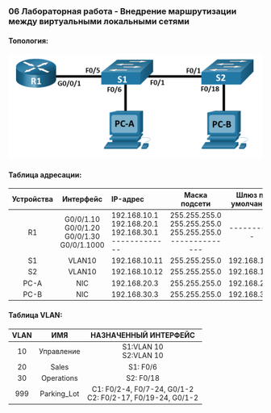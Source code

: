 ### 06 Лабораторная работа - Внедрение маршрутизации между виртуальными локальными сетями

#### Топология:
![Топология](scrn/Топология.png)

#### Таблица адресации:

|Устройства|Интерфейс|IP-адрес|Маска подсети| Шлюз по умолчанию 
|:--------------:|:------------:|:-----------|:-----------:|:------------:|
R1|G0/0/1.10<br/>G0/0/1.20<br/>G0/0/1.30<br/>G0/0/1.1000|192.168.10.1<br/>192.168.20.1<br/>192.168.30.1<br/>-------------|255.255.255.0<br/>255.255.255.0<br/>255.255.255.0<br/>--------------|-----------|
S1|VLAN10|192.168.10.11|255.255.255.0|192.168.10.1|
S2|VLAN10|192.168.10.12|255.255.255.0|192.168.10.1|
PC-A|NIC|192.168.20.3|255.255.255.0|192.168.20.1|
PC-B|NIC|192.168.30.3|255.255.255.0|192.168.30.1|

#### Таблица VLAN:
|VLAN|ИМЯ|НАЗНАЧЕННЫЙ ИНТЕРФЕЙС
|:----------------:|:----------------:|:---------------------------------------:|
10|Управление|S1:VLAN 10<br/>S2:VLAN 10|
20|Sales|S1: F0/6|
30|Operations|S2: F0/18|
999|Parking_Lot|C1: F0/2-4, F0/7-24, G0/1-2<br/>C2: F0/2-17, F0/19-24, G0/1-2|



